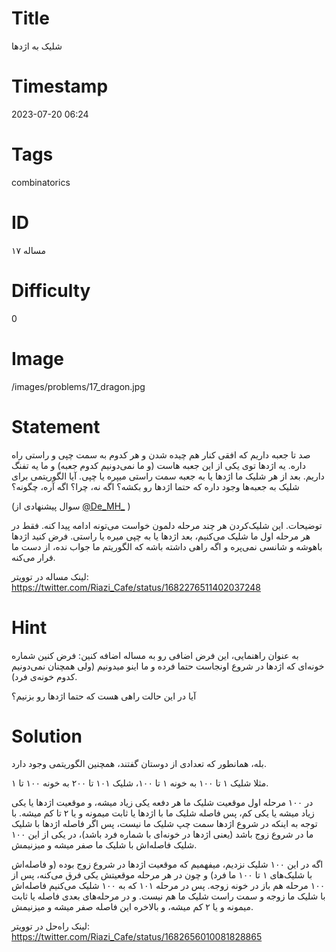# Title
شلیک به اژدها
# Timestamp
2023-07-20 06:24
# Tags
combinatorics
# ID
مساله ۱۷
# Difficulty
0
# Image
/images/problems/17_dragon.jpg
# Statement
صد تا جعبه داریم که افقی کنار هم چیده شدن و هر کدوم به سمت چپی و راستی راه داره. یه اژدها توی یکی از این جعبه هاست (و ما نمی‌دونیم کدوم جعبه) و ما یه تفنگ داریم. بعد از هر شلیک ما اژدها یا به جعبه سمت راستی میپره یا چپی. آیا الگوریتمی برای شلیک به جعبه‌ها وجود داره که حتما اژدها رو بکشه؟ اگه نه، چرا؟ اگه آره، چگونه؟

(سوال پیشنهادی از 
[@De_MH_](https://twitter.com/De_MH_)
) 

توضیحات. این شلیک‌کردن هر چند مرحله دلمون خواست می‌تونه ادامه پیدا کنه. فقط در هر مرحله اول ما شلیک می‌کنیم، بعد اژدها یا به چپی میره یا راستی. فرض کنید اژدها باهوشه و شانسی نمی‌پره و اگه راهی داشته باشه که الگوریتم ما جواب نده، از دست ما فرار می‌کنه.

لینک مساله در توویتر: https://twitter.com/Riazi_Cafe/status/1682276511402037248

# Hint
به عنوان راهنمایی، این فرض اضافی رو به مساله اضافه کنین: فرض کنین شماره خونه‌ای که اژدها در شروع اونجاست حتما فرده و ما اینو میدونیم (ولی همچنان نمی‌دونیم کدوم خونه‌ی فرد).

آیا در این حالت راهی هست که حتما اژدها رو بزنیم؟

# Solution

بله، همانطور که تعدادی از دوستان گفتند، همچنین الگوریتمی وجود دارد.

مثلا شلیک ۱ تا ۱۰۰ به خونه ۱ تا ۱۰۰، شلیک ۱۰۱ تا ۲۰۰ به خونه ۱۰۰ تا ۱.

در ۱۰۰ مرحله اول موقعیت شلیک ما هر دفعه یکی زیاد میشه، و موقعیت اژدها یا یکی زیاد میشه یا یکی کم، پس فاصله شلیک ما با اژدها یا ثابت میمونه و یا ۲ تا کم میشه. با توجه به اینکه در شروع اژدها سمت چپ شلیک ما نیست، پس اگر فاصله اژدها با شلیک ما در شروع زوج باشد (یعنی اژدها در خونه‌ای با شماره فرد باشد)، در یکی از این ۱۰۰ شلیک فاصله‌اش با شلیک ما صفر میشه و میزنیمش.

اگه در این ۱۰۰ شلیک نزدیم، میفهمیم که موقعیت اژدها در شروع زوج بوده (و فاصله‌اش با شلیک‌های ۱ تا ۱۰۰ ما فرد) و چون در هر مرحله موقعیتش یکی فرق می‌کنه، پس از ۱۰۰ مرحله هم باز در خونه زوجه. پس در مرحله ۱۰۱ که به ۱۰۰ شلیک می‌کنیم فاصله‌اش با شلیک ما زوجه و سمت راست شلیک ما هم نیست. و در مرحله‌های بعدی فاصله یا ثابت میمونه و یا ۲ کم میشه، و بالاخره این فاصله صفر میشه و میزنیمش.

لینک راه‌حل در توویتر: https://twitter.com/Riazi_Cafe/status/1682656010081828865
